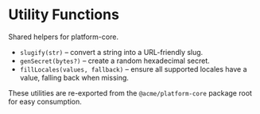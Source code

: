 # Utility Functions

Shared helpers for platform-core.

- `slugify(str)` – convert a string into a URL-friendly slug.
- `genSecret(bytes?)` – create a random hexadecimal secret.
- `fillLocales(values, fallback)` – ensure all supported locales have a value,
  falling back when missing.

These utilities are re-exported from the `@acme/platform-core` package root for
easy consumption.

